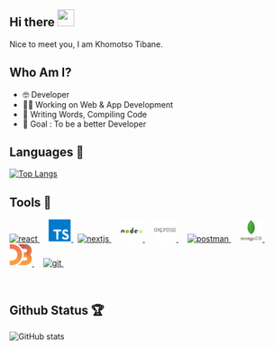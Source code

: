 ## Hi there <img src="https://raw.githubusercontent.com/MartinHeinz/MartinHeinz/master/wave.gif" width="30px" height="30px">  

Nice to meet you, I am Khomotso Tibane.

## Who Am I? 

- 🤓 Developer 
- 👩‍💻 Working on Web & App Development 
- 📝 Writing Words, Compiling Code
- 🎯 Goal : To be a better Developer 

 
## Languages 🌟

[![Top Langs](https://github-readme-stats.vercel.app/api/top-langs/?username=KhomotsoTibane)](https://github.com/anuraghazra/github-readme-stats)

## Tools 🌟

<p align="left">
 <a href="https://reactnative.dev/" target="_blank" rel="noreferrer"> <img src="https://reactnative.dev/img/header_logo.svg" alt="react" width="40" height="40"/> </a> &nbsp; &nbsp;
<a href="https://www.typescriptlang.org/" target="_blank" rel="noreferrer"> <img src="https://raw.githubusercontent.com/devicons/devicon/master/icons/typescript/typescript-original.svg" alt="typescript" width="40" height="40"/> </a> &nbsp;
<a href="https://nextjs.org/" target="_blank" rel="noreferrer"> <img src="https://cdn.worldvectorlogo.com/logos/nextjs-2.svg" alt="nextjs" width="40" height="40"/> </a> &nbsp; &nbsp;
<a href="https://nodejs.org" target="_blank" rel="noreferrer"> <img src="https://raw.githubusercontent.com/devicons/devicon/master/icons/nodejs/nodejs-original-wordmark.svg" alt="nodejs" width="40" height="40"/> </a> &nbsp; &nbsp;
<a href="https://expressjs.com" target="_blank" rel="noreferrer"> <img src="https://raw.githubusercontent.com/devicons/devicon/master/icons/express/express-original-wordmark.svg" alt="express" width="40" height="40"/> </a> &nbsp; &nbsp;    
<a href="https://postman.com" target="_blank" rel="noreferrer"> <img src="https://www.vectorlogo.zone/logos/getpostman/getpostman-icon.svg" alt="postman" width="40" height="40"/> </a> &nbsp; &nbsp;    
<a href="https://www.mongodb.com/" target="_blank" rel="noreferrer"> <img src="https://raw.githubusercontent.com/devicons/devicon/master/icons/mongodb/mongodb-original-wordmark.svg" alt="mongodb" width="40" height="40"/> </a> &nbsp; &nbsp;
<a href="https://d3js.org/" target="_blank" rel="noreferrer"> <img src="https://raw.githubusercontent.com/devicons/devicon/master/icons/d3js/d3js-original.svg" alt="d3js" width="40" height="40"/> </a> &nbsp; &nbsp;      
<a href="https://git-scm.com/" target="_blank" rel="noreferrer"> <img src="https://www.vectorlogo.zone/logos/git-scm/git-scm-icon.svg" alt="git" width="40" height="40"/> </a> &nbsp; &nbsp;   
</p>

<br>

## Github Status 🏆

![GitHub stats](https://github-readme-stats.vercel.app/api?username=KhomotsoTibane&show_icons=true)  



